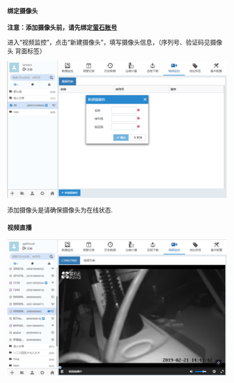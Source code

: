 #### **绑定摄像头**  

**注意：添加摄像头前，请先绑定[萤石账号](videoPlay.md)**  

进入“视频监控”，点击“新建摄像头”，填写摄像头信息，（序列号、验证码见摄像头 背面标签）  

![Alt text](Images/bind_camera.png)  

添加摄像头是请确保摄像头为在线状态.  

#### **视频直播**  

![Alt text](Images/vides.png)  